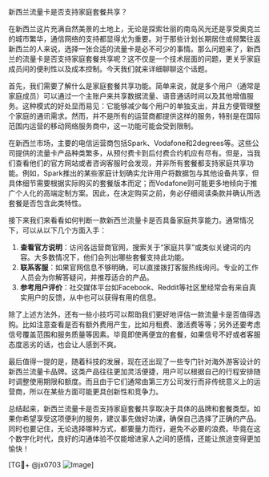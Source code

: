 新西兰流量卡是否支持家庭套餐共享？

在新西兰这片充满自然美景的土地上，无论是探索壮丽的南岛风光还是享受奥克兰的城市繁华，通信网络的支持都显得尤为重要。对于那些计划长期居住或频繁往返新西兰的人来说，选择一张合适的流量卡是必不可少的事情。那么问题来了，新西兰的流量卡是否支持家庭套餐共享呢？这不仅是一个技术层面的问题，更关乎家庭成员间的便利性以及成本控制。今天我们就来详细聊聊这个话题。

首先，我们需要了解什么是家庭套餐共享功能。简单来说，就是多个用户（通常是家庭成员）可以通过一个主账户来共享数据流量、语音通话时间以及其他增值服务。这种模式的好处显而易见：它能够减少每个用户的单独支出，并且方便管理整个家庭的通讯需求。然而，并不是所有的运营商都提供这样的服务，特别是在国际范围内运营的移动网络服务商中，这一功能可能会受到限制。

在新西兰市场，主要的电信运营商包括Spark、Vodafone和2degrees等。这些公司提供的流量卡产品种类繁多，从预付费卡到后付费合约机应有尽有。但是，当我们查看他们的官方网站或者咨询客服时会发现，并非所有套餐都支持家庭共享功能。例如，Spark推出的某些家庭计划确实允许用户将数据包与其他设备共享，但具体细节需要根据实际购买的套餐版本而定；而Vodafone则可能更多地倾向于推广个人化的高端定制方案。因此，在决定购买之前，务必仔细阅读条款并确认所选套餐是否包含此类特性。

接下来我们来看看如何判断一款新西兰流量卡是否具备家庭共享能力。通常情况下，可以从以下几个方面入手：

1. **查看官方说明**：访问各运营商官网，搜索关于“家庭共享”或类似关键词的内容。大多数情况下，他们会列出哪些套餐支持此功能。
2. **联系客服**：如果官网信息不够明确，可以直接拨打客服热线询问。专业的工作人员会为你解答疑问，并推荐适合的产品。
3. **参考用户评价**：社交媒体平台如Facebook、Reddit等社区里经常会有来自真实用户的反馈，从中也可以获得有用的信息。

除了上述方法外，还有一些小技巧可以帮助我们更好地评估一款流量卡是否值得选购。比如注意查看是否有额外费用产生，比如月租费、激活费等等；另外还要考虑信号覆盖范围和服务质量等因素。毕竟即使再便宜的套餐，如果信号不好或者客服态度恶劣的话，也会让人感到不爽。

最后值得一提的是，随着科技的发展，现在还出现了一些专门针对海外游客设计的新西兰流量卡品牌。这类产品往往更加灵活便捷，用户可以根据自己的行程安排随时调整使用期限和额度。而且由于它们通常由第三方公司发行而非传统意义上的运营商，所以在某些方面可能更具创新性和竞争力。

总结起来，新西兰流量卡是否支持家庭套餐共享取决于具体的品牌和套餐类型。如果你希望享受这项便利的服务，建议事先做好功课，确保自己选择了正确的产品。同时也要记住，无论选择哪种方式，都要量力而行，避免不必要的浪费。毕竟在这个数字化时代，良好的沟通体验不仅能增进家人之间的感情，还能让旅途变得更加愉快！

[TG💪+ @jx0703 ![Image](https://github.com/user-attachments/assets/dbca1d08-cadb-493c-b0ec-ad6f7a83f270)]